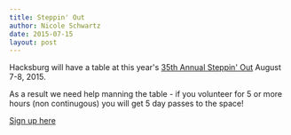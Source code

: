```yaml
---
title: Steppin' Out
author: Nicole Schwartz
date: 2015-07-15
layout: post
---
```


Hacksburg will have a table at this year's [35th Annual Steppin' Out](http://www.blacksburgsteppinout.com/) August 7-8, 2015.

As a result we need help manning the table - if you volunteer for 5 or more hours (non continugous) you will get 5 day passes to the space!

[Sign up here](http://doodle.com/unwhdvuh2qz3qf2v)
